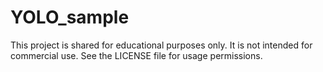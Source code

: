 # YOLO_sample
This project is shared for educational purposes only. It is not intended for commercial use. See the LICENSE file for usage permissions.
